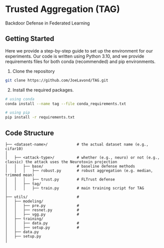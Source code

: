 # Trusted Aggregation (TAG)
Backdoor Defense in Federated Learning 

## Getting Started
Here we provide a step-by-step guide to set up the environment for our experiments. 
Our code is written using Python 3.10, and we provide requirements files for both conda (recommended) and pip environments.

1. Clone the repository
```bash
git clone https://github.com/JoeLavond/TAG.git
```

2. Install the required packages. 
```bash
# using conda
conda install --name tag --file conda_requirements.txt

# using pip
pip install -r requirements.txt
```

## Code Structure
```{bash}
├── <dataset-name>/             # the actual dataset name (e.g., cifar10) 
│   
│   ├── <attack-type>/          # whether (e.g., neuro) or not (e.g., classic) the attack uses the Neurotoxin projection
│   │   ├── base/               # baseline defense methods
│   │   │   ├── robust.py       # robust aggregation (e.g. median, trimmed mean)
│   │   │   ├── trust.py        # FLTrust defense
│   │   ├── tag/                
│   │   │   ├── train.py        # main training script for TAG
│   
├── utils/                      # 
│   ├── modeling/
│   │   ├── pre.py              # 
│   │   ├── resnet.py           # 
│   │   ├── vgg.py              # 
│   ├── training/
│   │   ├── data.py             #
│   │   ├── setup.py            #
│   ├── data.py
│   ├── setup.py
│   
```
